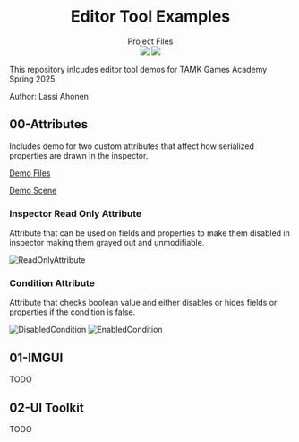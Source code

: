 <h1 align="center"> Editor Tool Examples </h1> 
<p align="center">
  Project Files
  <br>
  <img src="https://img.shields.io/badge/Unity-6000.0.33f1-lightgrey" />
  <img src="https://img.shields.io/badge/Render Pipeline-Universal 3D-orange" />
</p>

This repository inlcudes editor tool demos for TAMK Games Academy Spring 2025

Author: Lassi Ahonen

## 00-Attributes
Includes demo for two custom attributes that affect how serialized properties are drawn in the inspector.

[Demo Files](/EditorToolDemo/Assets/Demo/00-Attributes)

[Demo Scene](/EditorToolDemo/Assets/Scenes)

### Inspector Read Only Attribute
Attribute that can be used on fields and properties to make them disabled in inspector making them grayed out and unmodifiable.

![ReadOnlyAttribute](https://github.com/user-attachments/assets/8ddc0c8b-1d50-43d2-9049-251395e8d0e9)

### Condition Attribute
Attribute that checks boolean value and either disables or hides fields or properties if the condition is false.

![DisabledCondition](https://github.com/user-attachments/assets/fe2e216f-5370-4e6f-8308-25940aa6f2c1)
![EnabledCondition](https://github.com/user-attachments/assets/0b1dfa47-edab-40ae-9b98-6378bd9f4dea)

## 01-IMGUI
TODO

## 02-UI Toolkit
TODO
